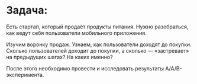 # Задача:
Есть стартап, который продаёт продукты питания. Нужно разобраться, как ведут себя пользователи мобильного приложения.

Изучим воронку продаж. Узнаем, как пользователи доходят до покупки. Сколько пользователей доходит до покупки, а сколько — «застревает» на предыдущих шагах? На каких именно?

После этого необходимо провести и исследовать результаты A/A/B-эксперимента.
